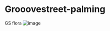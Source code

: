 # Grooovestreet-palming
GS flora
![image](https://user-images.githubusercontent.com/70021784/151679946-07c369e0-b5a0-4a79-9c5a-8542b8fec9fe.png)
